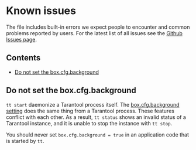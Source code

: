 # Known issues

The file includes built-in errors we expect people to encounter and common
problems reported by users. For the latest list of all issues see
the [Github Issues page](https://github.com/tarantool/tt/issues).

## Contents

* [Do not set the box.cfg.background](#do-not-set-the-boxcfgbackground)

## Do not set the box.cfg.background

`tt start` daemonize a Tarantool process itself. The [box.cfg.background
setting][cfg-background] does the same thing from a Tarantool process. These
features conflict with each other. As a result, `tt status` shows an invalid
status of a Tarantool instance, and it is unable to stop the instance
with `tt stop`.

You should never set `box.cfg.background = true` in an application code that
is started by `tt`.

[cfg-background]: https://www.tarantool.io/en/doc/latest/reference/configuration/#confval-background
